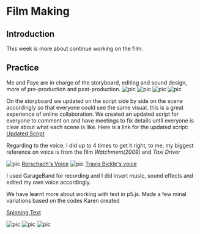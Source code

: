 # Film Making

## Introduction
This week is more about continue working on the film. 

## Practice 

Me and Faye are in charge of the storyboard, editing and sound design, more of pre-production and post-production. 
![pic](https://wwsiyang.github.io/CODEWORD/SKO/Week_04/storyboard-01.jpg)
![pic](https://wwsiyang.github.io/CODEWORD/SKO/Week_04/storyboard-02.jpg)
![pic](https://wwsiyang.github.io/CODEWORD/SKO/Week_04/storyboard-03.jpg)
![pic](https://wwsiyang.github.io/CODEWORD/SKO/Week_04/storyboard-04.jpg)


On the storyboard we updated on the script side by side on the scene accordingly so that everyone could see the same visual, this is a great experience of online collaboration. We created an updated script for everyone to comment on and have meetings to fix details until everyone is clear about what each scene is like. Here is a link for the updated script:  
[Updated Script](https://docs.google.com/document/d/19jYVR71h8XhRFNsr-k470x9JxL-L0lmXoieETXrT_1o/edit)

Regarding to the voice, I did up to 4 times to get it right, to me, my biggest reference on voice is from the film *Watchmem(2009)* and *Taxi Driver*

![pic](https://wwsiyang.github.io/CODEWORD/SKO/Week_04/rorschach.JPG)
[Rorschach's Voice](https://www.youtube.com/watch?v=sF8zxctevXc&t=13s)
![pic](https://wwsiyang.github.io/CODEWORD/SKO/Week_04/travis.JPG)
[Travis Bickle's voice](https://www.youtube.com/watch?v=kGTY-7e3iT0)

I used GarageBand for recording and I did insert music, sound effects and edited my own voice accordingly.

We have learnt more about working with text in p5.js. Made a few minal variations based on the codes Karen created 

[Spinning Text](https://wwsiyang.github.io/CODEWORD/SKO/Week_04/CODEWORDS3_thurs13aug)

![pic](https://wwsiyang.github.io/CODEWORD/SKO/Week_04/code2.JPG)
![pic](https://wwsiyang.github.io/CODEWORD/SKO/Week_04/code3.JPG)
![pic](https://wwsiyang.github.io/CODEWORD/SKO/Week_04/code4.JPG)
